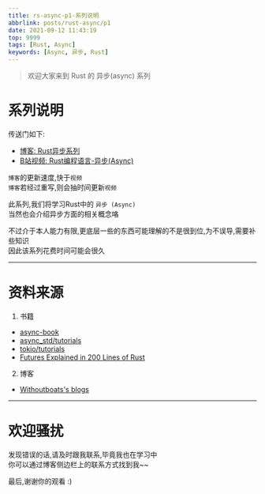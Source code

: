 ```yaml
---
title: rs-async-p1-系列说明
abbrlink: posts/rust-async/p1
date: 2021-09-12 11:43:19
top: 9999
tags: [Rust, Async]
keywords: [Async, 异步, Rust]
---
```

> 欢迎大家来到 Rust 的 异步(async) 系列  
<!-- more -->
# 系列说明  
传送门如下:  
- [博客: Rust异步系列](/categories/rust-async) 
- [B站视频: Rust编程语言-异步(Async)](https://www.bilibili.com/video/BV1uh41167Np)

`博客`的更新速度,快于`视频`  
`博客`若经过重写,则会抽时间更新`视频`     

此系列,我们将学习Rust中的 `异步 (Async)`  
当然也会介绍异步方面的相关概念咯

不过介于本人能力有限,更底层一些的东西可能理解的不是很到位,为不误导,需要补些知识  
因此该系列花费时间可能会很久
- - - 
# 资料来源
1. 书籍  
- [async-book](https://rust-lang.github.io/async-book/**)
- [async_std/tutorials](https://book.async.rs/overview/async-std)
- [tokio/tutorials](https://tokio.rs/tokio/tutorial)
- [Futures Explained in 200 Lines of Rust](https://cfsamson.github.io/books-futures-explained/)

2. 博客
- [Withoutboats's blogs](https://without.boats/blog/)  
______________ 

# 欢迎骚扰
发现错误的话,请及时跟我联系,毕竟我也在学习中  
你可以通过博客侧边栏上的联系方式找到我~~  

最后,谢谢你的观看 :)